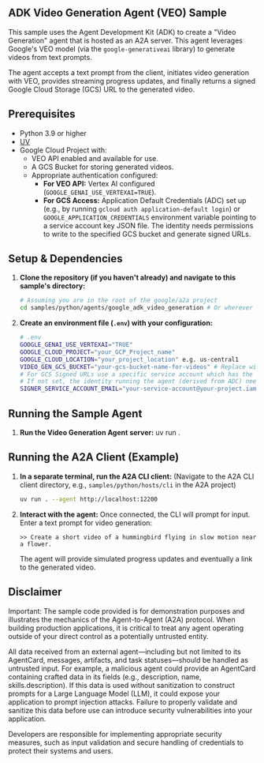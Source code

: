 ## ADK Video Generation Agent (VEO) Sample

This sample uses the Agent Development Kit (ADK) to create a "Video Generation" agent that is hosted as an A2A server. This agent leverages Google's VEO model (via the `google-generativeai` library) to generate videos from text prompts.

The agent accepts a text prompt from the client, initiates video generation with VEO, provides streaming progress updates, and finally returns a signed Google Cloud Storage (GCS) URL to the generated video.

## Prerequisites

- Python 3.9 or higher
- [UV](https://docs.astral.sh/uv/)
- Google Cloud Project with:
    - VEO API enabled and available for use.
    - A GCS Bucket for storing generated videos.
    - Appropriate authentication configured:
        - **For VEO API:** Vertex AI configured (`GOOGLE_GENAI_USE_VERTEXAI=TRUE`).
        - **For GCS Access:** Application Default Credentials (ADC) set up (e.g., by running `gcloud auth application-default login`) or `GOOGLE_APPLICATION_CREDENTIALS` environment variable pointing to a service account key JSON file. The identity needs permissions to write to the specified GCS bucket and generate signed URLs.

## Setup & Dependencies

1.  **Clone the repository (if you haven't already) and navigate to this sample's directory:**
    ```bash
    # Assuming you are in the root of the google/a2a project
    cd samples/python/agents/google_adk_video_generation # Or wherever this sample is placed
    ```
2.  **Create an environment file (`.env`) with your configuration:**
    ```bash
    # .env
    GOOGLE_GENAI_USE_VERTEXAI="TRUE"
    GOOGLE_CLOUD_PROJECT="your_GCP_Project_name"
    GOOGLE_CLOUD_LOCATION="your_project_location" e.g. us-central1
    VIDEO_GEN_GCS_BUCKET="your-gcs-bucket-name-for-videos" # Replace with your bucket name
    # For GCS Signed URLs use a specific service account which has the "Service Account Token Creator" IAM role on itself.
    # If not set, the identity running the agent (derived from ADC) needs "Service Account Token Creator" role on itself to sign URLs, or appropriate permissions if not using impersonation for signing.
    SIGNER_SERVICE_ACCOUNT_EMAIL="your-service-account@your-project.iam.gserviceaccount.com"

    ```


## Running the Sample Agent

1.  **Run the Video Generation Agent server:**
    uv run .

## Running the A2A Client (Example)

1.  **In a separate terminal, run the A2A CLI client:**
    (Navigate to the A2A CLI client directory, e.g., `samples/python/hosts/cli` in the A2A project)
    ```bash
    uv run . --agent http://localhost:12200
    ```

2.  **Interact with the agent:**
    Once connected, the CLI will prompt for input. Enter a text prompt for video generation:
    ```
    >> Create a short video of a hummingbird flying in slow motion near a flower.
    ```
    The agent will provide simulated progress updates and eventually a link to the generated video.

## Disclaimer
Important: The sample code provided is for demonstration purposes and illustrates the mechanics of the Agent-to-Agent (A2A) protocol. When building production applications, it is critical to treat any agent operating outside of your direct control as a potentially untrusted entity.

All data received from an external agent—including but not limited to its AgentCard, messages, artifacts, and task statuses—should be handled as untrusted input. For example, a malicious agent could provide an AgentCard containing crafted data in its fields (e.g., description, name, skills.description). If this data is used without sanitization to construct prompts for a Large Language Model (LLM), it could expose your application to prompt injection attacks.  Failure to properly validate and sanitize this data before use can introduce security vulnerabilities into your application.

Developers are responsible for implementing appropriate security measures, such as input validation and secure handling of credentials to protect their systems and users.
